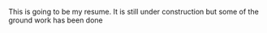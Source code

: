 This is going to be my resume. It is still under construction but some of the ground work has been done
